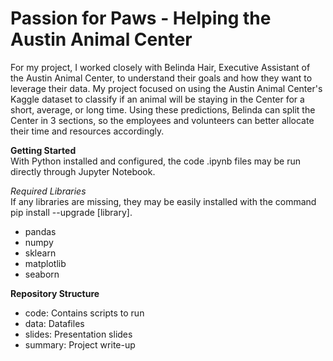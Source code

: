 # Passion for Paws - Helping the Austin Animal Center
For my project, I worked closely with Belinda Hair, Executive Assistant of the Austin Animal Center, to understand their goals and how they want to leverage their data.  My project focused on using the Austin Animal Center's Kaggle dataset to classify if an animal will be staying in the Center for a short, average, or long time. Using these predictions, Belinda can split the Center in 3 sections, so the employees and volunteers can better allocate their time and resources accordingly. 

**Getting Started**   
With Python installed and configured, the code .ipynb files may be run directly through Jupyter Notebook.  
  
*Required Libraries*  
If any libraries are missing, they may be easily installed with the command pip install --upgrade [library].

- pandas  
- numpy  
- sklearn  
- matplotlib  
- seaborn
  
**Repository Structure**  
- code: Contains scripts to run  
- data: Datafiles  
- slides: Presentation slides  
- summary: Project write-up  

